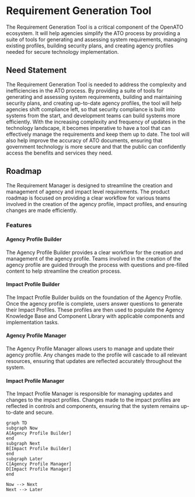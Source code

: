 # Requirement Generation Tool

The Requirement Generation Tool is a critical component of the OpenATO ecosystem. It will help agencies simplify the ATO process by providing a suite of tools for generating and assessing system requirements, managing existing profiles, building security plans, and creating agency profiles needed for secure technology implementation.

## Need Statement

The Requirement Generation Tool is needed to address the complexity and inefficiencies in the ATO process. By providing a suite of tools for generating and assessing system requirements, building and maintaining security plans, and creating up-to-date agency profiles, the tool will help agencies shift compliance left, so that security compliance is built into systems from the start, and development teams can build systems more efficiently. With the increasing complexity and frequency of updates in the technology landscape, it becomes imperative to have a tool that can effectively manage the requirements and keep them up to date. The tool will also help improve the accuracy of ATO documents, ensuring that government technology is more secure and that the public can confidently access the benefits and services they need.

## Roadmap

The Requirement Manager is designed to streamline the creation and management of agency and impact level requirements. The product roadmap is focused on providing a clear workflow for various teams involved in the creation of the agency profile, impact profiles, and ensuring changes are made efficiently.

### Features

#### Agency Profile Builder

The Agency Profile Builder provides a clear workflow for the creation and management of the agency profile. Teams involved in the creation of the agency profile are guided through the process with questions and pre-filled content to help streamline the creation process.

#### Impact Profile Builder

The Impact Profile Builder builds on the foundation of the Agency Profile. Once the agency profile is complete, users answer questions to generate their Impact Profiles. These profiles are then used to populate the Agency Knowledge Base and Component Library with applicable components and implementation tasks.

#### Agency Profile Manager

The Agency Profile Manager allows users to manage and update their agency profile. Any changes made to the profile will cascade to all relevant resources, ensuring that updates are reflected accurately throughout the system.

#### Impact Profile Manager

The Impact Profile Manager is responsible for managing updates and changes to the impact profiles. Changes made to the impact profiles are reflected in controls and components, ensuring that the system remains up-to-date and secure.

```mermaid
graph TD
subgraph Now
A[Agency Profile Builder]
end
subgraph Next
B[Impact Profile Builder]
end
subgraph Later
C[Agency Profile Manager]
D[Impact Profile Manager]
end

Now --> Next
Next --> Later
```
